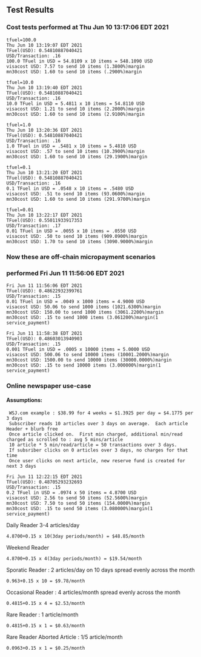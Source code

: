 ## Test Results

### Cost tests performed at Thu Jun 10 13:17:06 EDT 2021
```
tfuel=100.0
Thu Jun 10 13:19:07 EDT 2021
TFuel(USD): 0.54810887040421
USD/Transaction: .16
100.0 TFuel in USD = 54.8109 x 10 items = 548.1090 USD
visacost USD: 7.57 to send 10 items (1.3800%)margin
mn30cost USD: 1.60 to send 10 items (.2900%)margin
```
```
tfuel=10.0
Thu Jun 10 13:19:40 EDT 2021
TFuel(USD): 0.54810887040421
USD/Transaction: .16
10.0 TFuel in USD = 5.4811 x 10 items = 54.8110 USD
visacost USD: 1.21 to send 10 items (2.2000%)margin
mn30cost USD: 1.60 to send 10 items (2.9100%)margin
```
```
tfuel=1.0
Thu Jun 10 13:20:36 EDT 2021
TFuel(USD): 0.54810887040421
USD/Transaction: .16
1.0 TFuel in USD = .5481 x 10 items = 5.4810 USD
visacost USD: .57 to send 10 items (10.3900%)margin
mn30cost USD: 1.60 to send 10 items (29.1900%)margin
```
```
tfuel=0.1
Thu Jun 10 13:21:20 EDT 2021
TFuel(USD): 0.54810887040421
USD/Transaction: .16
0.1 TFuel in USD = .0548 x 10 items = .5480 USD
visacost USD: .51 to send 10 items (93.0600%)margin
mn30cost USD: 1.60 to send 10 items (291.9700%)margin
```
```
tfuel=0.01
Thu Jun 10 13:22:17 EDT 2021
TFuel(USD): 0.55011933917353
USD/Transaction: .17
0.01 TFuel in USD = .0055 x 10 items = .0550 USD
visacost USD: .50 to send 10 items (909.0900%)margin
mn30cost USD: 1.70 to send 10 items (3090.9000%)margin
```
### Now these are off-chain micropayment scenarios
### performed Fri Jun 11 11:56:06 EDT 2021
```
Fri Jun 11 11:56:06 EDT 2021
TFuel(USD): 0.48622932399761
USD/Transaction: .15
0.01 TFuel in USD = .0049 x 1000 items = 4.9000 USD
visacost USD: 50.06 to send 1000 items (1021.6300%)margin
mn30cost USD: 150.00 to send 1000 items (3061.2200%)margin
mn30cost USD: .15 to send 1000 items (3.061200%)margin(1 service_payment)
```
```
Fri Jun 11 11:58:38 EDT 2021
TFuel(USD): 0.48603013940903
USD/Transaction: .15
0.001 TFuel in USD = .0005 x 10000 items = 5.0000 USD
visacost USD: 500.06 to send 10000 items (10001.2000%)margin
mn30cost USD: 1500.00 to send 10000 items (30000.0000%)margin
mn30cost USD: .15 to send 10000 items (3.000000%)margin(1 service_payment)
```
### Online newspaper use-case
#### Assumptions:
```
 WSJ.com example : $38.99 for 4 weeks = $1.3925 per day = $4.1775 per 3 days
 Subscriber reads 10 articles over 3 days on average.  Each article Header + blurb free
 Once article clicked on.  First min charged, additional min/read charged as scrolled to : avg 5 mins/article
 10 article * 5 min/read/article = 50 transactions over 3 days.
 If subsriber clicks on 0 articles over 3 days, no charges for that time
 Once user clicks on next article, new reserve fund is created for next 3 days
```

```
Fri Jun 11 12:22:15 EDT 2021
TFuel(USD): 0.48705293232693
USD/Transaction: .15
0.2 TFuel in USD = .0974 x 50 items = 4.8700 USD
visacost USD: 2.56 to send 50 items (52.5600%)margin
mn30cost USD: 7.50 to send 50 items (154.0000%)margin
mn30cost USD: .15 to send 50 items (3.080000%)margin(1 service_payment)
```
Daily Reader 3-4 articles/day
```
4.8700+0.15 x 10(3day periods/month) = $48.85/month 
```
Weekend Reader
```
4.8700+0.15 x 4(3day periods/month) = $19.54/month
```
Sporatic Reader : 2 articles/day on 10 days spread evenly across the month
```
0.963+0.15 x 10 = $9.78/month
```
Occasional Reader : 4 articles/month spread evenly across the month
```
0.4815+0.15 x 4 = $2.53/month
```
Rare Reader : 1 article/month
```
0.4815+0.15 x 1 = $0.63/month
```
Rare Reader Aborted Article : 1/5 article/month
```
0.0963+0.15 x 1 = $0.25/month
```